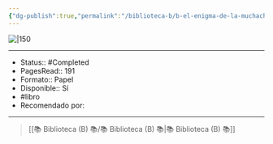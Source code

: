 ```yaml
---
{"dg-publish":true,"permalink":"/biblioteca-b/b-el-enigma-de-la-muchacha-dormida/"}
---
```



![|150](http://books.google.com/books/content?id=xJqkQgAACAAJ&printsec=frontcover&img=1&zoom=1&source=gbs_api)

---

- Status:: #Completed 
- PagesRead:: 191
- Formato:: Papel
- Disponible:: Sí
- #libro
- Recomendado por: 

---

> [[📚 Biblioteca (B) 📚/📚 Biblioteca (B) 📚\|📚 Biblioteca (B) 📚]]